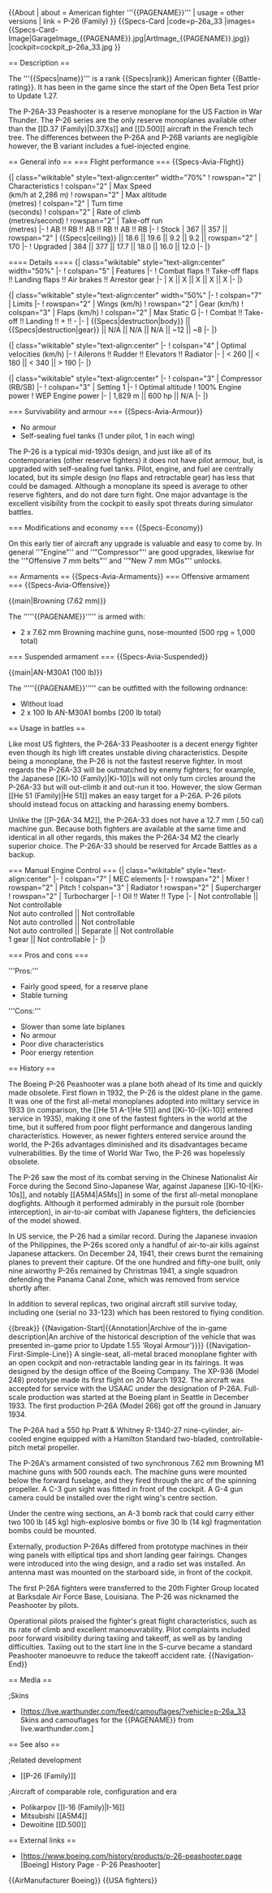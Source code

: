 {{About
| about = American fighter '''{{PAGENAME}}'''
| usage = other versions
| link = P-26 (Family)
}}
{{Specs-Card
|code=p-26a_33
|images={{Specs-Card-Image|GarageImage_{{PAGENAME}}.jpg|ArtImage_{{PAGENAME}}.jpg}}
|cockpit=cockpit_p-26a_33.jpg
}}

== Description ==
<!-- ''In the description, the first part should be about the history of and the creation and combat usage of the aircraft, as well as its key features. In the second part, tell the reader about the aircraft in the game. Insert a screenshot of the vehicle, so that if the novice player does not remember the vehicle by name, he will immediately understand what kind of vehicle the article is talking about.'' -->
The '''{{Specs|name}}''' is a rank {{Specs|rank}} American fighter {{Battle-rating}}. It has been in the game since the start of the Open Beta Test prior to Update 1.27.

The P-26A-33 Peashooter is a reserve monoplane for the US Faction in War Thunder. The P-26 series are the only reserve monoplanes available other than the [[D.37 (Family)|D.37Xs]] and [[D.500]] aircraft in the French tech tree. The differences between the P-26A and P-26B variants are negligible however, the B variant includes a fuel-injected engine.

== General info ==
=== Flight performance ===
{{Specs-Avia-Flight}}
<!-- ''Describe how the aircraft behaves in the air. Speed, manoeuvrability, acceleration and allowable loads - these are the most important characteristics of the vehicle.'' -->

{| class="wikitable" style="text-align:center" width="70%"
! rowspan="2" | Characteristics
! colspan="2" | Max Speed<br>(km/h at 2,286 m)
! rowspan="2" | Max altitude<br>(metres)
! colspan="2" | Turn time<br>(seconds)
! colspan="2" | Rate of climb<br>(metres/second)
! rowspan="2" | Take-off run<br>(metres)
|-
! AB !! RB !! AB !! RB !! AB !! RB
|-
! Stock
| 367 || 357 || rowspan="2" | {{Specs|ceiling}} || 18.6 || 19.6 || 9.2 || 9.2 || rowspan="2" | 170
|-
! Upgraded
| 384 || 377 || 17.7 || 18.0 || 16.0 || 12.0
|-
|}

==== Details ====
{| class="wikitable" style="text-align:center" width="50%"
|-
! colspan="5" | Features
|-
! Combat flaps !! Take-off flaps !! Landing flaps !! Air brakes !! Arrestor gear
|-
| X || X || X || X || X     <!-- ✓ -->
|-
|}

{| class="wikitable" style="text-align:center" width="50%"
|-
! colspan="7" | Limits
|-
! rowspan="2" | Wings (km/h)
! rowspan="2" | Gear (km/h)
! colspan="3" | Flaps (km/h)
! colspan="2" | Max Static G
|-
! Combat !! Take-off !! Landing !! + !! -
|-
| {{Specs|destruction|body}} || {{Specs|destruction|gear}} || N/A || N/A || N/A || ~12 || ~8
|-
|}

{| class="wikitable" style="text-align:center"
|-
! colspan="4" | Optimal velocities (km/h)
|-
! Ailerons !! Rudder !! Elevators !! Radiator
|-
| < 260 || < 180 || < 340 || > 190
|-
|}

{| class="wikitable" style="text-align:center"
|-
! colspan="3" | Compressor (RB/SB)
|-
! colspan="3" | Setting 1
|-
! Optimal altitude
! 100% Engine power
! WEP Engine power
|-
| 1,829 m || 600 hp || N/A
|-
|}

=== Survivability and armour ===
{{Specs-Avia-Armour}}
<!-- ''Examine the survivability of the aircraft. Note how vulnerable the structure is and how secure the pilot is, whether the fuel tanks are armoured, etc. Describe the armour, if there is any, and also mention the vulnerability of other critical aircraft systems.'' -->

* No armour
* Self-sealing fuel tanks (1 under pilot, 1 in each wing)

The P-26 is a typical mid-1930s design, and just like all of its contemporaries (other reserve fighters) it does not have pilot armour, but, is upgraded with self-sealing fuel tanks. Pilot, engine, and fuel are centrally located, but its simple design (no flaps and retractable gear) has less that could be damaged. Although a monoplane its speed is average to other reserve fighters, and do not dare turn fight. One major advantage is the excellent visibility from the cockpit to easily spot threats during simulator battles.

=== Modifications and economy ===
{{Specs-Economy}}

On this early tier of aircraft any upgrade is valuable and easy to come by. In general ''"Engine"'' and ''"Compressor"'' are good upgrades, likewise for the ''"Offensive 7 mm belts"'' and ''"New 7 mm MGs"'' unlocks.

== Armaments ==
{{Specs-Avia-Armaments}}
=== Offensive armament ===
{{Specs-Avia-Offensive}}
<!-- ''Describe the offensive armament of the aircraft, if any. Describe how effective the cannons and machine guns are in a battle, and also what belts or drums are better to use. If there is no offensive weaponry, delete this subsection.'' -->
{{main|Browning (7.62 mm)}}

The '''''{{PAGENAME}}''''' is armed with:

* 2 x 7.62 mm Browning machine guns, nose-mounted (500 rpg = 1,000 total)

=== Suspended armament ===
{{Specs-Avia-Suspended}}
<!-- ''Describe the aircraft's suspended armament: additional cannons under the wings, bombs, rockets and torpedoes. This section is especially important for bombers and attackers. If there is no suspended weaponry remove this subsection.'' -->
{{main|AN-M30A1 (100 lb)}}

The '''''{{PAGENAME}}''''' can be outfitted with the following ordnance:

* Without load
* 2 x 100 lb AN-M30A1 bombs (200 lb total)

== Usage in battles ==
<!-- ''Describe the tactics of playing in the aircraft, the features of using aircraft in a team and advice on tactics. Refrain from creating a "guide" - do not impose a single point of view, but instead, give the reader food for thought. Examine the most dangerous enemies and give recommendations on fighting them. If necessary, note the specifics of the game in different modes (AB, RB, SB).'' -->
Like most US fighters, the P-26A-33 Peashooter is a decent energy fighter even though its high lift creates unstable diving characteristics. Despite being a monoplane, the P-26 is not the fastest reserve fighter. In most regards the P-26A-33 will be outmatched by enemy fighters; for example, the Japanese [[Ki-10 (Family)|Ki-10]]s will not only turn circles around the P-26A-33 but will out-climb it and out-run it too. However, the slow German [[He 51 (Family)|He 51]] makes an easy target for a P-26A. P-26 pilots should instead focus on attacking and harassing enemy bombers.

Unlike the [[P-26A-34 M2]], the P-26A-33 does not have a 12.7 mm (.50 cal) machine gun. Because both fighters are available at the same time and identical in all other regards, this makes the P-26A-34 M2 the clearly superior choice. The P-26A-33 should be reserved for Arcade Battles as a backup.

=== Manual Engine Control ===
{| class="wikitable" style="text-align:center"
|-
! colspan="7" | MEC elements
|-
! rowspan="2" | Mixer
! rowspan="2" | Pitch
! colspan="3" | Radiator
! rowspan="2" | Supercharger
! rowspan="2" | Turbocharger
|-
! Oil !! Water !! Type
|-
| Not controllable || Not controllable<br>Not auto controlled || Not controllable<br>Not auto controlled || Not controllable<br>Not auto controlled || Separate || Not controllable<br>1 gear || Not controllable
|-
|}

=== Pros and cons ===
<!-- ''Summarise and briefly evaluate the vehicle in terms of its characteristics and combat effectiveness. Mark its pros and cons in the bulleted list. Try not to use more than 6 points for each of the characteristics. Avoid using categorical definitions such as "bad", "good" and the like - use substitutions with softer forms such as "inadequate" and "effective".'' -->

'''Pros:'''

* Fairly good speed, for a reserve plane
* Stable turning

'''Cons:'''

* Slower than some late biplanes
* No armour
* Poor dive characteristics
* Poor energy retention

== History ==
<!-- ''Describe the history of the creation and combat usage of the aircraft in more detail than in the introduction. If the historical reference turns out to be too long, take it to a separate article, taking a link to the article about the vehicle and adding a block "/History" (example: <nowiki>https://wiki.warthunder.com/(Vehicle-name)/History</nowiki>) and add a link to it here using the <code>main</code> template. Be sure to reference text and sources by using <code><nowiki><ref></ref></nowiki></code>, as well as adding them at the end of the article with <code><nowiki><references /></nowiki></code>. This section may also include the vehicle's dev blog entry (if applicable) and the in-game encyclopedia description (under <code><nowiki>=== In-game description ===</nowiki></code>, also if applicable).'' -->
The Boeing P-26 Peashooter was a plane both ahead of its time and quickly made obsolete. First flown in 1932, the P-26 is the oldest plane in the game. It was one of the first all-metal monoplanes adopted into military service in 1933 (in comparison, the [[He 51 A-1|He 51]] and [[Ki-10-I|Ki-10]] entered service in 1935), making it one of the fastest fighters in the world at the time, but it suffered from poor flight performance and dangerous landing characteristics. However, as newer fighters entered service around the world, the P-26s advantages diminished and its disadvantages became vulnerabilities. By the time of World War Two, the P-26 was hopelessly obsolete.

The P-26 saw the most of its combat serving in the Chinese Nationalist Air Force during the Second Sino-Japanese War, against Japanese [[Ki-10-I|Ki-10s]], and notably [[A5M4|A5Ms]] in some of the first all-metal monoplane dogfights. Although it performed admirably in the pursuit role (bomber interception), in air-to-air combat with Japanese fighters, the deficiencies of the model showed.

In US service, the P-26 had a similar record. During the Japanese invasion of the Philippines, the P-26s scored only a handful of air-to-air kills against Japanese attackers. On December 24, 1941, their crews burnt the remaining planes to prevent their capture. Of the one hundred and fifty-one built, only nine airworthy P-26s remained by Christmas 1941, a single squadron defending the Panama Canal Zone, which was removed from service shortly after.

In addition to several replicas, two original aircraft still survive today, including one (serial no 33-123) which has been restored to flying condition.

{{break}}
{{Navigation-Start|{{Annotation|Archive of the in-game description|An archive of the historical description of the vehicle that was presented in-game prior to Update 1.55 'Royal Armour'}}}}
{{Navigation-First-Simple-Line}}
A single-seat, all-metal braced monoplane fighter with an open cockpit and non-retractable landing gear in its fairings. It was designed by the design office of the Boeing Company. The XP-936 (Model 248) prototype made its first flight on 20 March 1932. The aircraft was accepted for service with the USAAC under the designation of P-26A. Full-scale production was started at the Boeing plant in Seattle in December 1933. The first production P-26A (Model 266) got off the ground in January 1934.

The P-26A had a 550 hp Pratt & Whitney R-1340-27 nine-cylinder, air-cooled engine equipped with a Hamilton Standard two-bladed, controllable-pitch metal propeller.

The P-26A's armament consisted of two synchronous 7.62 mm Browning M1 machine guns with 500 rounds each. The machine guns were mounted below the forward fuselage, and they fired through the arc of the spinning propeller. A C-3 gun sight was fitted in front of the cockpit. A G-4 gun camera could be installed over the right wing's centre section.

Under the centre wing sections, an A-3 bomb rack that could carry either two 100 lb (45 kg) high-explosive bombs or five 30 lb (14 kg) fragmentation bombs could be mounted.

Externally, production P-26As differed from prototype machines in their wing panels with elliptical tips and short landing gear fairings. Changes were introduced into the wing design, and a radio set was installed. An antenna mast was mounted on the starboard side, in front of the cockpit.

The first P-26A fighters were transferred to the 20th Fighter Group located at Barksdale Air Force Base, Louisiana. The P-26 was nicknamed the Peashooter by pilots.

Operational pilots praised the fighter's great flight characteristics, such as its rate of climb and excellent manoeuvrability. Pilot complaints included poor forward visibility during taxiing and takeoff, as well as by landing difficulties. Taxiing out to the start line in the S-curve became a standard Peashooter manoeuvre to reduce the takeoff accident rate.
{{Navigation-End}}

== Media ==
<!-- ''Excellent additions to the article would be video guides, screenshots from the game, and photos.'' -->

;Skins

* [https://live.warthunder.com/feed/camouflages/?vehicle=p-26a_33 Skins and camouflages for the {{PAGENAME}} from live.warthunder.com.]

== See also ==
<!-- ''Links to the articles on the War Thunder Wiki that you think will be useful for the reader, for example:''
* ''reference to the series of the aircraft;''
* ''links to approximate analogues of other nations and research trees.'' -->

;Related development

* [[P-26 (Family)]]

;Aircraft of comparable role, configuration and era

* Polikarpov [[I-16 (Family)|I-16]]
* Mitsubishi [[A5M4]]
* Dewoitine [[D.500]]

== External links ==
<!-- ''Paste links to sources and external resources, such as:''
* ''topic on the official game forum;''
* ''other literature.'' -->

* [https://www.boeing.com/history/products/p-26-peashooter.page <nowiki>[Boeing]</nowiki> History Page - P-26 Peashooter]

{{AirManufacturer Boeing}}
{{USA fighters}}